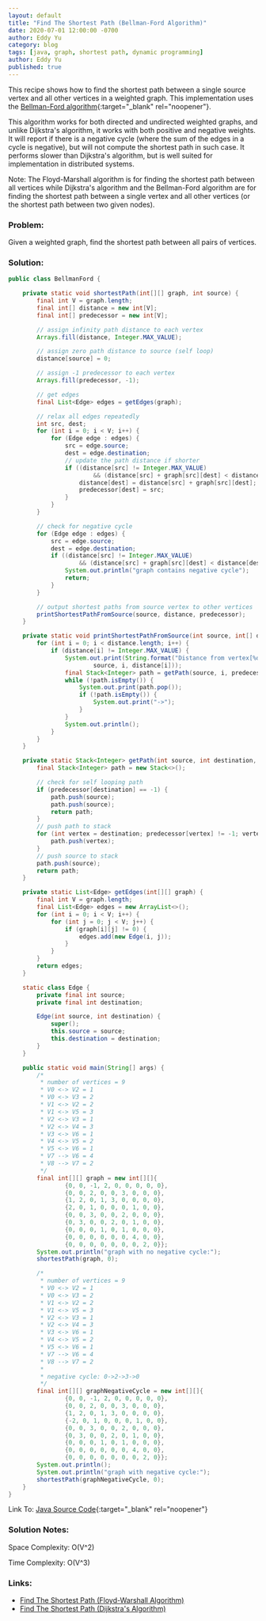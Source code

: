 ```yaml
---
layout: default
title: "Find The Shortest Path (Bellman-Ford Algorithm)"
date: 2020-07-01 12:00:00 -0700
author: Eddy Yu
category: blog
tags: [java, graph, shortest path, dynamic programming]
author: Eddy Yu
published: true
---
```


This recipe shows how to find the shortest path between a single source vertex
and all other vertices in a weighted graph. This implementation uses the
[Bellman-Ford algorithm](https://en.wikipedia.org/wiki/Bellman%E2%80%93Ford_algorithm){:target="_blank" rel="noopener"}.

This algorithm works for both directed and undirected weighted graphs, and
unlike Dijkstra's algorithm, it works with both positive and negative
weights. It will report if there is a negative cycle (where the sum of the
edges in a cycle is negative), but will not compute the shortest path in
such case. It performs slower than Dijkstra's algorithm, but is well suited
for implementation in distributed systems.

Note: The Floyd-Marshall algorithm is for finding the shortest path between all
vertices while Dijkstra's algorithm and the Bellman-Ford algorithm are for 
finding the shortest path between a single vertex and all other vertices (or 
the shortest path between two given nodes).

### Problem:
Given a weighted graph, find the shortest path between all pairs of vertices.

### Solution:
```java
public class BellmanFord {

    private static void shortestPath(int[][] graph, int source) {
        final int V = graph.length;
        final int[] distance = new int[V];
        final int[] predecessor = new int[V];

        // assign infinity path distance to each vertex
        Arrays.fill(distance, Integer.MAX_VALUE);

        // assign zero path distance to source (self loop)
        distance[source] = 0;

        // assign -1 predecessor to each vertex
        Arrays.fill(predecessor, -1);

        // get edges
        final List<Edge> edges = getEdges(graph);

        // relax all edges repeatedly
        int src, dest;
        for (int i = 0; i < V; i++) {
            for (Edge edge : edges) {
                src = edge.source;
                dest = edge.destination;
                // update the path distance if shorter
                if ((distance[src] != Integer.MAX_VALUE)
                        && (distance[src] + graph[src][dest] < distance[dest])) {
                    distance[dest] = distance[src] + graph[src][dest];
                    predecessor[dest] = src;
                }
            }
        }

        // check for negative cycle
        for (Edge edge : edges) {
            src = edge.source;
            dest = edge.destination;
            if ((distance[src] != Integer.MAX_VALUE)
                    && (distance[src] + graph[src][dest] < distance[dest])) {
                System.out.println("graph contains negative cycle");
                return;
            }
        }

        // output shortest paths from source vertex to other vertices
        printShortestPathFromSource(source, distance, predecessor);
    }

    private static void printShortestPathFromSource(int source, int[] distance, int[] predecessor) {
        for (int i = 0; i < distance.length; i++) {
            if (distance[i] != Integer.MAX_VALUE) {
                System.out.print(String.format("Distance from vertex[%d] to vertex[%d] is %d: ",
                        source, i, distance[i]));
                final Stack<Integer> path = getPath(source, i, predecessor);
                while (!path.isEmpty()) {
                    System.out.print(path.pop());
                    if (!path.isEmpty()) {
                        System.out.print("->");
                    }
                }
                System.out.println();
            }
        }
    }

    private static Stack<Integer> getPath(int source, int destination, int[] predecessor) {
        final Stack<Integer> path = new Stack<>();

        // check for self looping path
        if (predecessor[destination] == -1) {
            path.push(source);
            path.push(source);
            return path;
        }
        // push path to stack
        for (int vertex = destination; predecessor[vertex] != -1; vertex = predecessor[vertex]) {
            path.push(vertex);
        }
        // push source to stack
        path.push(source);
        return path;
    }

    private static List<Edge> getEdges(int[][] graph) {
        final int V = graph.length;
        final List<Edge> edges = new ArrayList<>();
        for (int i = 0; i < V; i++) {
            for (int j = 0; j < V; j++) {
                if (graph[i][j] != 0) {
                    edges.add(new Edge(i, j));
                }
            }
        }
        return edges;
    }

    static class Edge {
        private final int source;
        private final int destination;

        Edge(int source, int destination) {
            super();
            this.source = source;
            this.destination = destination;
        }
    }

    public static void main(String[] args) {
        /*
         * number of vertices = 9
         * V0 <-> V2 = 1
         * V0 <-> V3 = 2
         * V1 <-> V2 = 2
         * V1 <-> V5 = 3
         * V2 <-> V3 = 1
         * V2 <-> V4 = 3
         * V3 <-> V6 = 1
         * V4 <-> V5 = 2
         * V5 <-> V6 = 1
         * V7 --> V6 = 4
         * V8 --> V7 = 2
         */
        final int[][] graph = new int[][]{
                {0, 0, -1, 2, 0, 0, 0, 0, 0},
                {0, 0, 2, 0, 0, 3, 0, 0, 0},
                {1, 2, 0, 1, 3, 0, 0, 0, 0},
                {2, 0, 1, 0, 0, 0, 1, 0, 0},
                {0, 0, 3, 0, 0, 2, 0, 0, 0},
                {0, 3, 0, 0, 2, 0, 1, 0, 0},
                {0, 0, 0, 1, 0, 1, 0, 0, 0},
                {0, 0, 0, 0, 0, 0, 4, 0, 0},
                {0, 0, 0, 0, 0, 0, 0, 2, 0}};
        System.out.println("graph with no negative cycle:");
        shortestPath(graph, 0);

        /*
         * number of vertices = 9
         * V0 <-> V2 = 1
         * V0 <-> V3 = 2
         * V1 <-> V2 = 2
         * V1 <-> V5 = 3
         * V2 <-> V3 = 1
         * V2 <-> V4 = 3
         * V3 <-> V6 = 1
         * V4 <-> V5 = 2
         * V5 <-> V6 = 1
         * V7 --> V6 = 4
         * V8 --> V7 = 2
         *
         * negative cycle: 0->2->3->0
         */
        final int[][] graphNegativeCycle = new int[][]{
                {0, 0, -1, 2, 0, 0, 0, 0, 0},
                {0, 0, 2, 0, 0, 3, 0, 0, 0},
                {1, 2, 0, 1, 3, 0, 0, 0, 0},
                {-2, 0, 1, 0, 0, 0, 1, 0, 0},
                {0, 0, 3, 0, 0, 2, 0, 0, 0},
                {0, 3, 0, 0, 2, 0, 1, 0, 0},
                {0, 0, 0, 1, 0, 1, 0, 0, 0},
                {0, 0, 0, 0, 0, 0, 4, 0, 0},
                {0, 0, 0, 0, 0, 0, 0, 2, 0}};
        System.out.println();
        System.out.println("graph with negative cycle:");
        shortestPath(graphNegativeCycle, 0);
    }
}
``` 
Link To: [Java Source Code](https://github.com/eddycyu/learnbyexample/blob/master/src/main/java/dev/eddycyu/graph/BellmanFord.java){:target="_blank" rel="noopener"}

### Solution Notes:
Space Complexity: O(V^2)

Time Complexity: O(V^3)

### Links:
* [Find The Shortest Path (Floyd-Warshall Algorithm)](/blog/find-shortest-path-floyd-warshall)
* [Find The Shortest Path (Dijkstra's Algorithm)](/blog/find-shortest-path-dijkstra)
